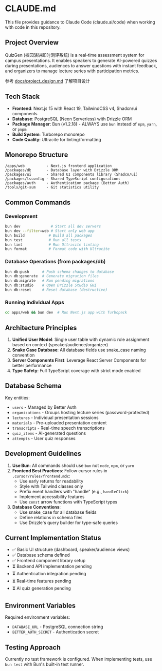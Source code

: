 # CLAUDE.md

This file provides guidance to Claude Code (claude.ai/code) when working with code in this repository.

## Project Overview

QuizGen (校园演讲即时测评系统) is a real-time assessment system for campus presentations. It enables speakers to generate AI-powered quizzes during presentations, audiences to answer questions with instant feedback, and organizers to manage lecture series with participation metrics.

参考 [docs/project_design.md](./docs/project_design.md) 了解项目设计

## Tech Stack

- **Frontend**: Next.js 15 with React 19, TailwindCSS v4, Shadcn/ui components
- **Database**: PostgreSQL (Neon Serverless) with Drizzle ORM
- **Package Manager**: Bun (v1.2.18) - ALWAYS use `bun` instead of `npm`, `yarn`, or `pnpm`
- **Build System**: Turborepo monorepo
- **Code Quality**: Ultracite for linting/formatting

## Monorepo Structure

```
/apps/web          - Next.js frontend application
/packages/db       - Database layer with Drizzle ORM
/packages/ui       - Shared UI components library (Shadcn/ui)
/packages/tsconfig - Shared TypeScript configurations
/packages/auth     - Authentication package (Better Auth)
/tools/git-sum     - Git statistics utility
```

## Common Commands

### Development
```bash
bun dev              # Start all dev servers
bun dev --filter=web # Start only web app
bun build           # Build all packages
bun test            # Run all tests
bun lint            # Run Ultracite linting
bun format          # Format code with Ultracite
```

### Database Operations (from packages/db)
```bash
bun db:push      # Push schema changes to database
bun db:generate  # Generate migration files
bun db:migrate   # Run pending migrations
bun db:studio    # Open Drizzle Studio GUI
bun db:reset     # Reset database (destructive)
```

### Running Individual Apps
```bash
cd apps/web && bun dev  # Run Next.js app with Turbopack
```

## Architecture Principles

1. **Unified User Model**: Single user table with dynamic role assignment based on context (speaker/audience/organizer)
2. **Snake Case Database**: All database fields use snake_case naming convention
3. **Server Components First**: Leverage React Server Components for better performance
4. **Type Safety**: Full TypeScript coverage with strict mode enabled

## Database Schema

Key entities:
- `users` - Managed by Better Auth
- `organizations` - Groups hosting lecture series (password-protected)
- `lectures` - Individual presentation sessions
- `materials` - Pre-uploaded presentation content
- `transcripts` - Real-time speech transcriptions
- `quiz_items` - AI-generated questions
- `attempts` - User quiz responses

## Development Guidelines

1. **Use Bun**: All commands should use `bun` not `node`, `npm`, or `yarn`
2. **Frontend Best Practices**: Follow cursor rules in `.cursor/rules/frontend.mdc`:
   - Use early returns for readability
   - Style with Tailwind classes only
   - Prefix event handlers with "handle" (e.g., `handleClick`)
   - Implement accessibility features
   - Use `const` arrow functions with TypeScript types
3. **Database Conventions**: 
   - Use snake_case for all database fields
   - Define relations in schema files
   - Use Drizzle's query builder for type-safe queries

## Current Implementation Status

- ✅ Basic UI structure (dashboard, speaker/audience views)
- ✅ Database schema defined
- ✅ Frontend component library setup
- ⏳ Backend API implementation pending
- ⏳ Authentication integration pending
- ⏳ Real-time features pending
- ⏳ AI quiz generation pending

## Environment Variables

Required environment variables:
- `DATABASE_URL` - PostgreSQL connection string
- `BETTER_AUTH_SECRET` - Authentication secret

## Testing Approach

Currently no test framework is configured. When implementing tests, use `bun test` with Bun's built-in test runner.